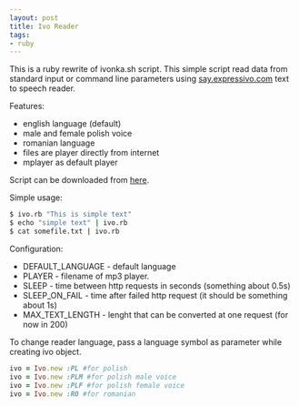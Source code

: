 ```yaml
---
layout: post
title: Ivo Reader
tags:
- ruby
---
```


This is a ruby rewrite of ivonka.sh script. This simple script read data from standard input or command line parameters using [say.expressivo.com](http://say.expressivo.com/) text to speech reader.

Features:

- english language (default)
- male and female polish voice
- romanian language
- files are player directly from internet
- mplayer as default player

Script can be downloaded from [here](http://fazibear.googlepages.com/ivo.rb).

Simple usage:

```sh
$ ivo.rb "This is simple text"
$ echo "simple text" | ivo.rb
$ cat somefile.txt | ivo.rb
```

Configuration:

- DEFAULT_LANGUAGE - default language
- PLAYER - filename of mp3 player.
- SLEEP - time between http requests in seconds (something about 0.5s)
- SLEEP_ON_FAIL - time after failed http request (it should be something about 1s)
- MAX_TEXT_LENGTH - lenght that can be converted at one request (for now in 200)

To change reader language, pass a language symbol as parameter while creating ivo object.

```ruby
ivo = Ivo.new :PL #for polish
ivo = Ivo.new :PLM #for polish male voice
ivo = Ivo.new :PLF #for polish female voice
ivo = Ivo.new :RO #for romanian
```
